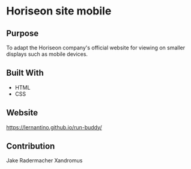# Horiseon site mobile

## Purpose
To adapt the Horiseon company's official website for viewing on smaller displays such as mobile devices.

## Built With
* HTML
* CSS

## Website
https://lernantino.github.io/run-buddy/

## Contribution
Jake Radermacher
Xandromus